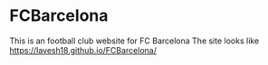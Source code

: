 # FCBarcelona
This is an football club website for FC Barcelona 
The site looks like
https://lavesh18.github.io/FCBarcelona/
